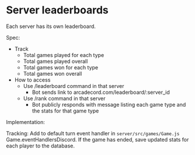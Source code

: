# Server leaderboards

Each server has its own leaderboard.

Spec:

- Track
  - Total games played for each type
  - Total games played overall
  - Total games won for each type
  - Total games won overall
- How to access
  - Use /leaderboard command in that server
    - Bot sends link to arcadecord.com/leaderboard/:server_id
  - Use /rank command in that server
    - Bot publicly responds with message listing each game type and the stats for that game type

Implementation:

Tracking: Add to default turn event handler in `server/src/games/Game.js` Game.eventHandlersDiscord. If the game has ended, save updated stats for each player to the database.
